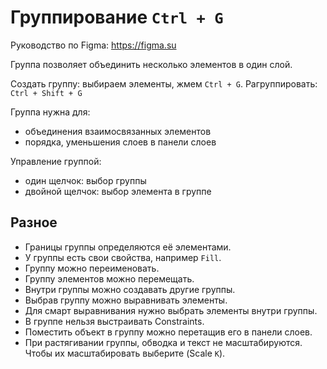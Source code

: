 # Группирование `Ctrl + G`
Руководство по Figma: https://figma.su

Группа позволяет объединить несколько элементов в один слой.

Создать группу: выбираем элементы, жмем `Ctrl + G`.
Рагруппировать: `Ctrl + Shift + G`

Группа нужна для:
* объединения взаимосвязанных элементов
* порядка, уменьшения слоев в панели слоев

Управление группой:
* один щелчок: выбор группы
* двойной щелчок: выбор элемента в группе

## Разное
* Границы группы определяются её элементами.
* У группы есть свои свойства, например `Fill`.
* Группу можно переименовать.
* Группу элементов можно перемещать.
* Внутри группы можно создавать другие группы.
* Выбрав группу можно выравнивать элементы.
* Для смарт выравнивания нужно выбрать элементы внутри группы.
* В группе нельзя выстраивать Constraints.
* Поместить объект в группу можно перетащив его в панели слоев.
* При растягивании группы, обводка и текст не масштабируются. Чтобы их масштабировать выберите (Scale `K`).